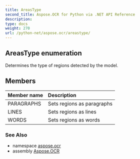 ```yaml
---
title: AreasType
second_title: Aspose.OCR for Python via .NET API Reference
description: 
type: docs
weight: 270
url: /python-net/aspose.ocr/areastype/
---
```


## AreasType enumeration

Determines the type of regions detected by the model.

## Members
| Member name | Description |
| :- | :- |
|PARAGRAPHS|Sets regions as paragraphs|
|LINES|Sets regions as lines|
|WORDS|Sets regions as words|

### See Also

* namespace [aspose.ocr](/python-net/aspose.ocr/)
* assembly [Aspose.OCR](/python-net/)

